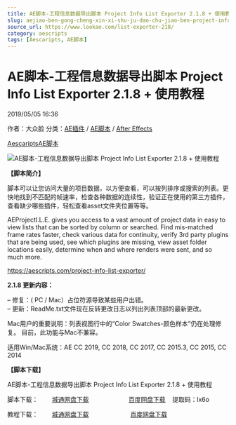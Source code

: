 ```yaml
---
title: AE脚本-工程信息数据导出脚本 Project Info List Exporter 2.1.8 + 使用教程
slug: aejiao-ben-gong-cheng-xin-xi-shu-ju-dao-chu-jiao-ben-project-info-list-exporter-2-1-8-shi-yong-jiao-cheng
source_url: https://www.lookae.com/list-exporter-218/
category: aescripts
tags: [Aescaripts, AE脚本]
---
```

# AE脚本-工程信息数据导出脚本 Project Info List Exporter 2.1.8 + 使用教程

2019/05/05 16:36

作者：大众脸
分类：[AE插件](https://www.lookae.com/after-effects/aechajian/) / [AE脚本](https://www.lookae.com/after-effects/aescripts/) / [After Effects](https://www.lookae.com/after-effects/)

[Aescaripts](https://www.lookae.com/tag/aescaripts/)[AE脚本](https://www.lookae.com/tag/ae%e8%84%9a%e6%9c%ac/)

![AE脚本-工程信息数据导出脚本 Project Info List Exporter 2.1.8 + 使用教程](https://www.lookae.com/wp-content/uploads/2018/11/Project-Info-List-Exporter-.jpg "AE脚本-工程信息数据导出脚本 Project Info List Exporter 2.1.8 + 使用教程-LookAE.com")

**【脚本简介】**

脚本可以让您访问大量的项目数据，以方便查看，可以按列排序或搜索的列表。更快地找到不匹配的帧速率，检查各种数据的连续性，验证正在使用的第三方插件，查看缺少哪些插件，轻松查看asset文件夹位置等等。

AEProjectI.L.E. gives you access to a vast amount of project data in easy to view lists that can be sorted by column or searched. Find mis-matched frame rates faster, check various data for continuity, verify 3rd party plugins that are being used, see which plugins are missing, view asset folder locations easily, determine when and where renders were sent, and so much more.

https://aescripts.com/project-info-list-exporter/

**2.1.8 更新内容：**

– 修复：( PC / Mac）占位符源导致某些用户出错。  
– 更新：ReadMe.txt文件现在反转更改日志以列出列表顶部的最新更改。

Mac用户的重要说明：列表视图行中的“Color Swatches-颜色样本”仍在处理修复。 目前，此功能与Mac不兼容。

适用Win/Mac系统：AE CC 2019, CC 2018, CC 2017, CC 2015.3, CC 2015, CC 2014

**【脚本下载】**

AE脚本-工程信息数据导出脚本 Project Info List Exporter 2.1.8 + 使用教程

脚本下载：        [城通网盘下载](https://lookae.ctfile.com/fs/680462-372485054)                       [百度网盘下载](https://pan.baidu.com/s/1zNOvLlOO46a_ysEGQ4s8XQ)    提取码：lx6o

教程下载：        [城通网盘下载](https://lookae.ctfile.com/fs/680462-322419910)                        [百度网盘下载](https://pan.baidu.com/s/1TYgKhRCWOMZWNStJHfeXQA)
